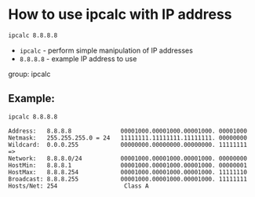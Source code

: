 # How to use ipcalc with IP address

```txt
ipcalc 8.8.8.8
```

- `ipcalc` - perform simple manipulation of IP addresses
- `8.8.8.8` - example IP address to use

group: ipcalc

## Example: 
```txt
ipcalc 8.8.8.8
```
```
Address:   8.8.8.8              00001000.00001000.00001000. 00001000
Netmask:   255.255.255.0 = 24   11111111.11111111.11111111. 00000000
Wildcard:  0.0.0.255            00000000.00000000.00000000. 11111111
=>
Network:   8.8.8.0/24           00001000.00001000.00001000. 00000000
HostMin:   8.8.8.1              00001000.00001000.00001000. 00000001
HostMax:   8.8.8.254            00001000.00001000.00001000. 11111110
Broadcast: 8.8.8.255            00001000.00001000.00001000. 11111111
Hosts/Net: 254                   Class A
```

